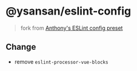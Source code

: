 # @ysansan/eslint-config

> fork from [Anthony's ESLint config preset](https://github.com/antfu/eslint-config)

## Change

- remove `eslint-processor-vue-blocks`
